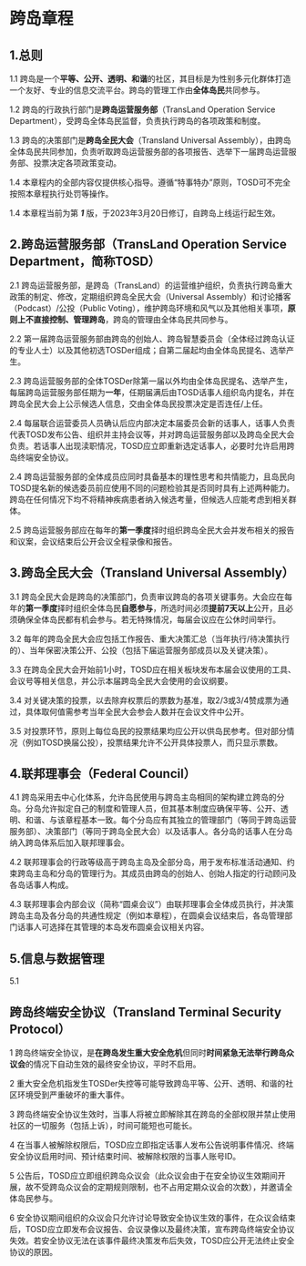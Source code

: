 # 跨岛章程

## 1.总则

1.1 跨岛是一个**平等、公开、透明、和谐**的社区，其目标是为性别多元化群体打造一个友好、专业的信息交流平台。跨岛的管理工作由**全体岛民**共同参与。

1.2 跨岛的行政执行部门是**跨岛运营服务部**（TransLand Operation Service Department），受跨岛全体岛民监督，负责执行跨岛的各项政策和制度。

1.3 跨岛的决策部门是**跨岛全民大会**（Transland Universal Assembly），由跨岛全体岛民共同参加，负责听取跨岛运营服务部的各项报告、选举下一届跨岛运营服务部、投票决定各项政策变动。

1.4 本章程内的全部内容仅提供核心指导。遵循“特事特办”原则，TOSD可不完全按照本章程执行处罚等操作。

1.4 本章程当前为第 ***1*** 版，于2023年3月20日修订，自跨岛上线运行起生效。

## 2.跨岛运营服务部（TransLand Operation Service Department，简称TOSD）

2.1 跨岛运营服务部，是跨岛（TransLand）的运营维护组织，负责执行跨岛重大政策的制定、修改，定期组织跨岛全民大会（Universal Assembly）和讨论播客（Podcast）/公投（Public Voting），维护跨岛环境和风气以及其他相关事项，**原则上不直接控制、管理跨岛**，跨岛的管理由全体岛民共同参与。

2.2 第一届跨岛运营服务部由跨岛的创始人、跨岛智慧委员会（全体经过跨岛认证的专业人士）以及其他初选TOSDer组成；自第二届起均由全体岛民提名、选举产生。

2.3 跨岛运营服务部的全体TOSDer除第一届以外均由全体岛民提名、选举产生，每届跨岛运营服务部任期为**一年**，任期届满后由TOSD话事人组织岛内提名，并在跨岛全民大会上公示候选人信息，交由全体岛民投票决定是否连任/上任。

2.4 每届联合运营委员人员确认后应内部决定本届委员会新的话事人，话事人负责代表TOSD发布公告、组织并主持会议等，并对跨岛运营服务部以及跨岛全民大会负责。若话事人出现渎职情况，TOSD应立即重新选定话事人，必要时允许启用跨岛终端安全协议。

2.4 跨岛运营服务部的全体成员应同时具备基本的理性思考和共情能力，且岛民向TOSD提名新的候选委员前应使用不同的问题检验其是否同时具有上述两种能力。跨岛在任何情况下均不将精神疾病患者纳入候选考量，但候选人应能考虑到相关群体。

2.5 跨岛运营服务部应在每年的**第一季度**择时组织跨岛全民大会并发布相关的报告和议案，会议结束后公开会议全程录像和报告。

## 3.跨岛全民大会（Transland Universal Assembly）

3.1 跨岛全民大会是跨岛的决策部门，负责审议跨岛的各项关键事务。大会应在每年的**第一季度**择时组织全体岛民**自愿参与**，所选时间必须**提前7天以上**公开，且必须确保全体岛民都有机会参与。若无特殊情况，每届会议应在公休时间举行。

3.2 每年的跨岛全民大会应包括工作报告、重大决策汇总（当年执行/待决策执行的）、当年保密决策公开、公投（包括下届运营服务部成员以及关键决策）。

3.3 在跨岛全民大会开始前1小时，TOSD应在相关板块发布本届会议使用的工具、会议号等相关信息，并公示本届跨岛全民大会使用的会议纲要。

3.4 对关键决策的投票，以去除弃权票后的票数为基准，取2/3或3/4赞成票为通过，具体取何值需参考当年全民大会参会人数并在会议文件中公开。

3.5 对投票环节，原则上每位岛民的投票结果均应公开以供岛民参考。但对部分情况（例如TOSD换届公投），投票结果允许不公开具体投票人，而只显示票数。

## 4.联邦理事会（Federal Council）

4.1 跨岛采用去中心化体系，允许岛民使用与跨岛主岛相同的架构建立跨岛的分岛。分岛允许拟定自己的制度和管理人员，但其基本制度应确保平等、公开、透明、和谐、与该章程基本一致。每个分岛应有其独立的管理部门（等同于跨岛运营服务部）、决策部门（等同于跨岛全民大会）以及话事人。各分岛的话事人在分岛纳入跨岛体系后加入联邦理事会。

4.2 联邦理事会的行政等级高于跨岛主岛及全部分岛，用于发布标准活动通知、约束跨岛主岛和分岛的管理行为。其成员由跨岛的创始人、创始人指定的行动顾问及各岛话事人构成。

4.3 联邦理事会内部会议（简称“圆桌会议”）由联邦理事会全体成员执行，并决策跨岛主岛及各分岛的共通性规定（例如本章程），在圆桌会议结束后，各岛管理部门话事人可选择在其管理的本岛发布圆桌会议相关内容。

## 5.信息与数据管理

5.1

## 跨岛终端安全协议（Transland Terminal Security Protocol）

1 跨岛终端安全协议，是**在跨岛发生重大安全危机**但同时**时间紧急无法举行跨岛众议会**的情况下自动生效的最终安全协议，平时不启用。

2 重大安全危机指发生TOSDer失控等可能导致跨岛平等、公开、透明、和谐的社区环境受到严重破坏的重大事件。

3 跨岛终端安全协议生效时，当事人将被立即解除其在跨岛的全部权限并禁止使用社区的一切服务（包括上诉），时间可能短也可能长。

4 在当事人被解除权限后，TOSD应立即指定话事人发布公告说明事件情况、终端安全协议启用时间、预计结束时间、被解除权限的当事人账号ID。

5 公告后，TOSD应立即组织跨岛众议会（此众议会由于在安全协议生效期间开展，故不受跨岛众议会的定期规则限制，也不占用定期众议会的次数），并邀请全体岛民参与。

6 安全协议期间组织的众议会只允许讨论导致安全协议生效的事件，在众议会结束后，TOSD应立即发布会议报告、会议录像以及最终决策，宣布跨岛终端安全协议失效。若安全协议无法在该事件最终决策发布后失效，TOSD应公开无法终止安全协议的原因。